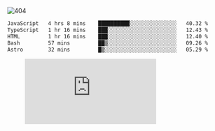 ![404](https://user-images.githubusercontent.com/378023/89412096-6f759d80-d761-11ea-8c57-84b30ef3f2b1.png)
<!--START_SECTION:waka-->

```txt
JavaScript   4 hrs 8 mins    ██████████░░░░░░░░░░░░░░░   40.32 %
TypeScript   1 hr 16 mins    ███░░░░░░░░░░░░░░░░░░░░░░   12.43 %
HTML         1 hr 16 mins    ███░░░░░░░░░░░░░░░░░░░░░░   12.40 %
Bash         57 mins         ██▒░░░░░░░░░░░░░░░░░░░░░░   09.26 %
Astro        32 mins         █▒░░░░░░░░░░░░░░░░░░░░░░░   05.29 %
```

<!--END_SECTION:waka-->
<figure><embed src="https://wakatime.com/share/@018b853e-267a-435d-a858-33e2b098b9d7/f3c3aa68-553a-4373-a9f9-2d456f62f780.svg"></embed></figure>
